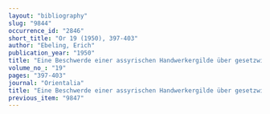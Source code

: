```yaml
---
layout: "bibliography"
slug: "9844"
occurrence_id: "2846"
short_title: "Or 19 (1950), 397-403"
author: "Ebeling, Erich"
publication_year: "1950"
title: "Eine Beschwerde einer assyrischen Handwerkergilde über gesetzwidrige Behandlung"
volume_no_: "19"
pages: "397-403"
journal: "Orientalia"
title: "Eine Beschwerde einer assyrischen Handwerkergilde über gesetzwidrige Behandlung"
previous_item: "9847"
---
```

